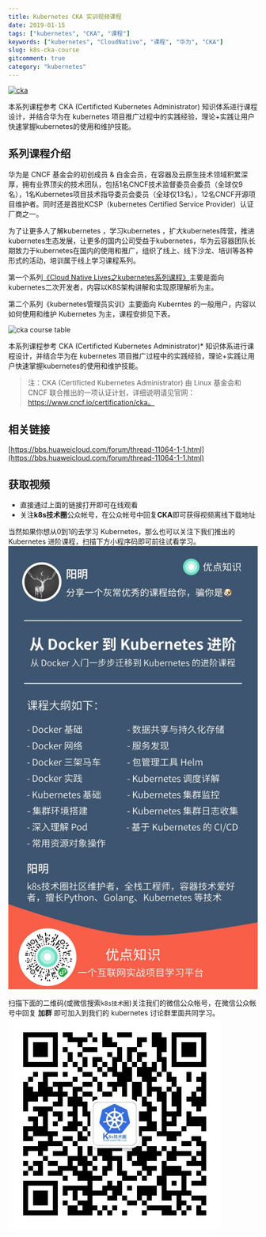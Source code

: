 ```yaml
---
title: Kubernetes CKA 实训视频课程
date: 2019-01-15
tags: ["kubernetes", "CKA", "课程"]
keywords: ["kubernetes", "CloudNative", "课程", "华为", "CKA"]
slug: k8s-cka-course
gitcomment: true
category: "kubernetes"
---
```


[![cka](https://ws4.sinaimg.cn/large/006tNbRwgy1fyj6tn3pudj30p00dwjs0.jpg)](/post/k8s-cka-course/)

本系列课程参考 CKA (Certificted Kubernetes Administrator) 知识体系进行课程设计，并结合华为在 kubernetes 项目推广过程中的实践经验，理论+实践让用户快速掌握kubernetes的使用和维护技能。

<!--more-->

## 系列课程介绍
华为是 CNCF 基金会的初创成员 & 白金会员，在容器及云原生技术领域积累深厚，拥有业界顶尖的技术团队，包括1名CNCF技术监督委员会委员（全球仅9名），1名Kubernetes项目技术指导委员会委员（全球仅13名），12名CNCF开源项目维护者。同时还是首批KCSP（kubernetes Certified Service Provider）认证厂商之一。

为了让更多人了解kubernetes ，学习kubernetes ，扩大kubernetes阵营，推进kubernetes生态发展，让更多的国内公司受益于kubernetes，华为云容器团队长期致力于kubernetes在国内的使用和推广，组织了线上、线下沙龙、培训等各种形式的活动，培训属于线上学习课程系列。

第一个系列[《Cloud Native Lives之kubernetes系列课程》](/post/huawei-cloudnativelives-k8s-course/)主要是面向kubernetes二次开发者，内容以K8S架构讲解和实现原理解析为主。

第二个系列《kubernetes管理员实训》主要面向 Kuberntes 的一般用户，内容以如何使用和维护 Kubernetes 为主，课程安排见下表。

![cka course table](https://ws1.sinaimg.cn/large/006tNc79gy1fz786bavilj30kz0jvdpz.jpg)


本系列课程参考 CKA (Certificted Kubernetes Administrator)* 知识体系进行课程设计，并结合华为在 kubernetes 项目推广过程中的实践经验，理论+实践让用户快速掌握kubernetes的使用和维护技能。

> 注：CKA (Certificted Kubernetes Administrator) 由 Linux 基金会和 CNCF 联合推出的一项认证计划，详细说明请见官网： https://www.cncf.io/certification/cka。

## 相关链接
[https://bbs.huaweicloud.com/forum/thread-11064-1-1.html](https://bbs.huaweicloud.com/forum/thread-11064-1-1.html)

## 获取视频

* 直接通过上面的链接打开即可在线观看
* 关注**k8s技术圈**公众帐号，在公众帐号中回复**CKA**即可获得视频离线下载地址

当然如果你想从0到1的去学习 Kubernetes，那么也可以关注下我们推出的 Kubernetes 进阶课程，扫描下方小程序码即可前往试看学习。
![Kubernetes视频课程](/img/posts/k8s-video.jpeg)

扫描下面的二维码(或微信搜索`k8s技术圈`)关注我们的微信公众帐号，在微信公众帐号中回复 **加群** 即可加入到我们的 kubernetes 讨论群里面共同学习。
![qrcode](/img/posts/qrcode_for_gh_d6dd87b6ceb4_430.jpg)
